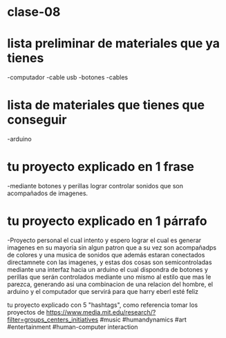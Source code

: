 # clase-08


# lista preliminar de materiales que ya tienes
-computador
-cable usb
-botones
-cables
# lista de materiales que tienes que conseguir
-arduino 
# tu proyecto explicado en 1 frase
-mediante botones y perillas lograr controlar sonidos que son acompañados de imagenes.
# tu proyecto explicado en 1 párrafo
-Proyecto personal el cual intento y espero lograr el cual es generar imagenes en su mayoria sin algun patron que a su vez son acompañadps de colores y una musica de sonidos que además estaran conectados directamnete con las imagenes, y estas dos cosas son semicontroladas mediante una interfaz hacia un arduino el cual dispondra de botones y perillas que serán controlados mediante uno mismo al estilo que mas le parezca, generando asi una combinacion de una relacion del hombre, el arduino y el computador que servirá para que harry eberl esté feliz

tu proyecto explicado con 5 "hashtags", como referencia tomar los proyectos de https://www.media.mit.edu/research/?filter=groups_centers_initiatives
#music #humandynamics #art #entertainment #human-computer interaction 
